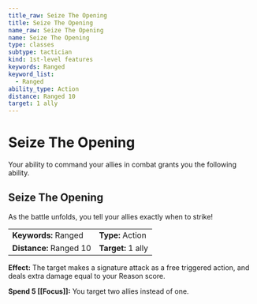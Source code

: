 ```yaml
---
title_raw: Seize The Opening
title: Seize The Opening
name_raw: Seize The Opening
name: Seize The Opening
type: classes
subtype: tactician
kind: 1st-level features
keywords: Ranged
keyword_list:
  - Ranged
ability_type: Action
distance: Ranged 10
target: 1 ally
---
```


# Seize The Opening

Your ability to command your allies in combat grants you the following ability.

## Seize The Opening

As the battle unfolds, you tell your allies exactly when to strike!

|                         |                    |
| :---------------------- | :----------------- |
| **Keywords:** Ranged    | **Type:** Action   |
| **Distance:** Ranged 10 | **Target:** 1 ally |

**Effect:** The target makes a signature attack as a free triggered action, and deals extra damage equal to your Reason score.

**Spend 5 [[Focus]]:** You target two allies instead of one.
